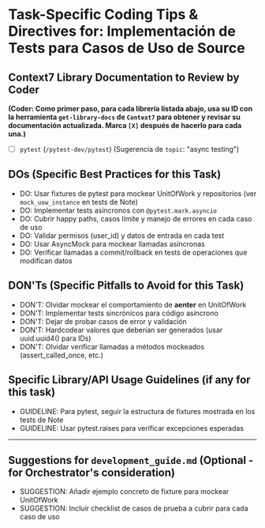 # Task-Specific Coding Tips & Directives for: Implementación de Tests para Casos de Uso de Source

## Context7 Library Documentation to Review by Coder
**(Coder: Como primer paso, para cada librería listada abajo, usa su ID con la herramienta `get-library-docs` de `Context7` para obtener y revisar su documentación actualizada. Marca `[X]` después de hacerlo para cada una.)**
- [ ] `pytest` (`/pytest-dev/pytest`) (Sugerencia de `topic`: "async testing")

## DOs (Specific Best Practices for this Task)
- DO: Usar fixtures de pytest para mockear UnitOfWork y repositorios (ver `mock_uow_instance` en tests de Note)
- DO: Implementar tests asíncronos con `@pytest.mark.asyncio`
- DO: Cubrir happy paths, casos límite y manejo de errores en cada caso de uso
- DO: Validar permisos (user_id) y datos de entrada en cada test
- DO: Usar AsyncMock para mockear llamadas asíncronas
- DO: Verificar llamadas a commit/rollback en tests de operaciones que modifican datos

## DON'Ts (Specific Pitfalls to Avoid for this Task)
- DON'T: Olvidar mockear el comportamiento de __aenter__ en UnitOfWork
- DON'T: Implementar tests sincrónicos para código asíncrono
- DON'T: Dejar de probar casos de error y validación
- DON'T: Hardcodear valores que deberían ser generados (usar uuid.uuid4() para IDs)
- DON'T: Olvidar verificar llamadas a métodos mockeados (assert_called_once, etc.)

## Specific Library/API Usage Guidelines (if any for this task)
- GUIDELINE: Para pytest, seguir la estructura de fixtures mostrada en los tests de Note
- GUIDELINE: Usar pytest.raises para verificar excepciones esperadas

---
## Suggestions for `development_guide.md` (Optional - for Orchestrator's consideration)
- SUGGESTION: Añadir ejemplo concreto de fixture para mockear UnitOfWork
- SUGGESTION: Incluir checklist de casos de prueba a cubrir para cada caso de uso
